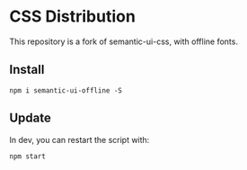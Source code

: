 # CSS Distribution

This repository is a fork of semantic-ui-css, with offline fonts.

## Install

```
npm i semantic-ui-offline -S
```

## Update

In dev, you can restart the script with:

```
npm start
```
